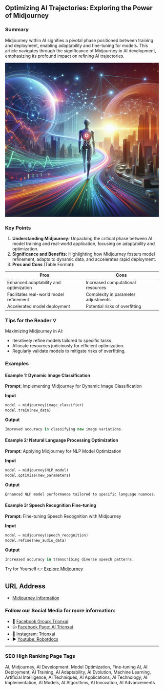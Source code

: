 ## Optimizing AI Trajectories: Exploring the Power of Midjourney

### Summary
Midjourney within AI signifies a pivotal phase positioned between training and deployment, enabling adaptability and fine-tuning for models. This article navigates through the significance of Midjourney in AI development, emphasizing its profound impact on refining AI trajectories.

<img src="midjourney.webp" alt="midjourney">

### Key Points

1. **Understanding Midjourney:** Unpacking the critical phase between AI model training and real-world application, focusing on adaptability and optimization.
2. **Significance and Benefits:** Highlighting how Midjourney fosters model refinement, adapts to dynamic data, and accelerates rapid deployment.
3. **Pros and Cons** (Table Format):

| Pros                                 | Cons                                |
|--------------------------------------|-------------------------------------|
| Enhanced adaptability and optimization| Increased computational resources   |
| Facilitates real-world model refinement| Complexity in parameter adjustments |
| Accelerated model deployment          | Potential risks of overfitting      |

### Tips for the Reader 💡
Maximizing Midjourney in AI:
- Iteratively refine models tailored to specific tasks.
- Allocate resources judiciously for efficient optimization.
- Regularly validate models to mitigate risks of overfitting.

### Examples

#### Example 1: Dynamic Image Classification
**Prompt:** Implementing Midjourney for Dynamic Image Classification

**Input**
```dart
model = midjourney(image_classifier)
model.train(new_data)
```

**Output**
```dart
Improved accuracy in classifying new image variations.
```

#### Example 2: Natural Language Processing Optimization
**Prompt:** Applying Midjourney for NLP Model Optimization

**Input**
```dart
model = midjourney(NLP_model)
model.optimize(new_parameters)
```

**Output**
```dart
Enhanced NLP model performance tailored to specific language nuances.
```

#### Example 3: Speech Recognition Fine-tuning
**Prompt:** Fine-tuning Speech Recognition with Midjourney

**Input**
```dart
model = midjourney(speech_recognition)
model.refine(new_audio_data)
```

**Output**
```dart
Increased accuracy in transcribing diverse speech patterns.
```

Try for Yourself 👉 <a href="https://www.midjourney.com" target="_blank">Explore Midjourney</a>

## URL Address
- <a href="https://www.midjourney.com" target="_blank">Midjourney Information</a>

### Follow our Social Media for more information:
- 📘 <a href="https://www.facebook.com/groups/trionxai" target="_blank">Facebook Group: Trionxai</a>
- 👍 <a href="https://www.facebook.com/ai.trionxai" target="_blank">Facebook Page: AI Trionxai</a>
- 📸 <a href="https://www.instagram.com/trionxai/" target="_blank">Instagram: Trionxai</a>
- ▶️ <a href="https://www.youtube.com/@robotdocs/" target="_blank">Youtube: Robotdocs</a>

<hr>

### SEO High Ranking Page Tags
AI, Midjourney, AI Development, Model Optimization, Fine-tuning AI, AI Deployment, AI Training, AI Adaptability, AI Evolution, Machine Learning, Artificial Intelligence, AI Techniques, AI Applications, AI Technology, AI Implementation, AI Models, AI Algorithms, AI Innovation, AI Advancements